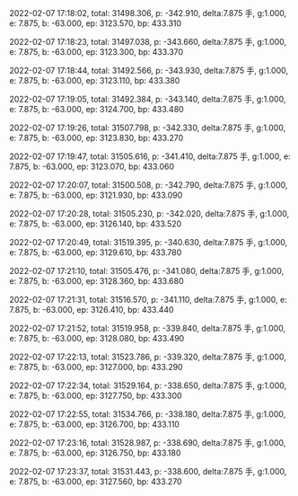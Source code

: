 2022-02-07 17:18:02, total: 31498.306, p: -342.910, delta:7.875 手, g:1.000, e: 7.875, b: -63.000, ep: 3123.570, bp: 433.310

2022-02-07 17:18:23, total: 31497.038, p: -343.660, delta:7.875 手, g:1.000, e: 7.875, b: -63.000, ep: 3123.300, bp: 433.370

2022-02-07 17:18:44, total: 31492.566, p: -343.930, delta:7.875 手, g:1.000, e: 7.875, b: -63.000, ep: 3123.110, bp: 433.380

2022-02-07 17:19:05, total: 31492.384, p: -343.140, delta:7.875 手, g:1.000, e: 7.875, b: -63.000, ep: 3124.700, bp: 433.480

2022-02-07 17:19:26, total: 31507.798, p: -342.330, delta:7.875 手, g:1.000, e: 7.875, b: -63.000, ep: 3123.830, bp: 433.270

2022-02-07 17:19:47, total: 31505.616, p: -341.410, delta:7.875 手, g:1.000, e: 7.875, b: -63.000, ep: 3123.070, bp: 433.060

2022-02-07 17:20:07, total: 31500.508, p: -342.790, delta:7.875 手, g:1.000, e: 7.875, b: -63.000, ep: 3121.930, bp: 433.090

2022-02-07 17:20:28, total: 31505.230, p: -342.020, delta:7.875 手, g:1.000, e: 7.875, b: -63.000, ep: 3126.140, bp: 433.520

2022-02-07 17:20:49, total: 31519.395, p: -340.630, delta:7.875 手, g:1.000, e: 7.875, b: -63.000, ep: 3129.610, bp: 433.780

2022-02-07 17:21:10, total: 31505.476, p: -341.080, delta:7.875 手, g:1.000, e: 7.875, b: -63.000, ep: 3128.360, bp: 433.680

2022-02-07 17:21:31, total: 31516.570, p: -341.110, delta:7.875 手, g:1.000, e: 7.875, b: -63.000, ep: 3126.410, bp: 433.440

2022-02-07 17:21:52, total: 31519.958, p: -339.840, delta:7.875 手, g:1.000, e: 7.875, b: -63.000, ep: 3128.080, bp: 433.490

2022-02-07 17:22:13, total: 31523.786, p: -339.320, delta:7.875 手, g:1.000, e: 7.875, b: -63.000, ep: 3127.000, bp: 433.290

2022-02-07 17:22:34, total: 31529.164, p: -338.650, delta:7.875 手, g:1.000, e: 7.875, b: -63.000, ep: 3127.750, bp: 433.300

2022-02-07 17:22:55, total: 31534.766, p: -338.180, delta:7.875 手, g:1.000, e: 7.875, b: -63.000, ep: 3126.700, bp: 433.110

2022-02-07 17:23:16, total: 31528.987, p: -338.690, delta:7.875 手, g:1.000, e: 7.875, b: -63.000, ep: 3126.750, bp: 433.180

2022-02-07 17:23:37, total: 31531.443, p: -338.600, delta:7.875 手, g:1.000, e: 7.875, b: -63.000, ep: 3127.560, bp: 433.270